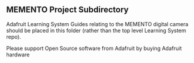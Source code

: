 ## MEMENTO Project Subdirectory

Adafruit Learning System Guides relating to the MEMENTO digital camera should be
placed in this folder (rather than the top level Learning System repo).

Please support Open Source software from Adafruit by buying Adafruit hardware
